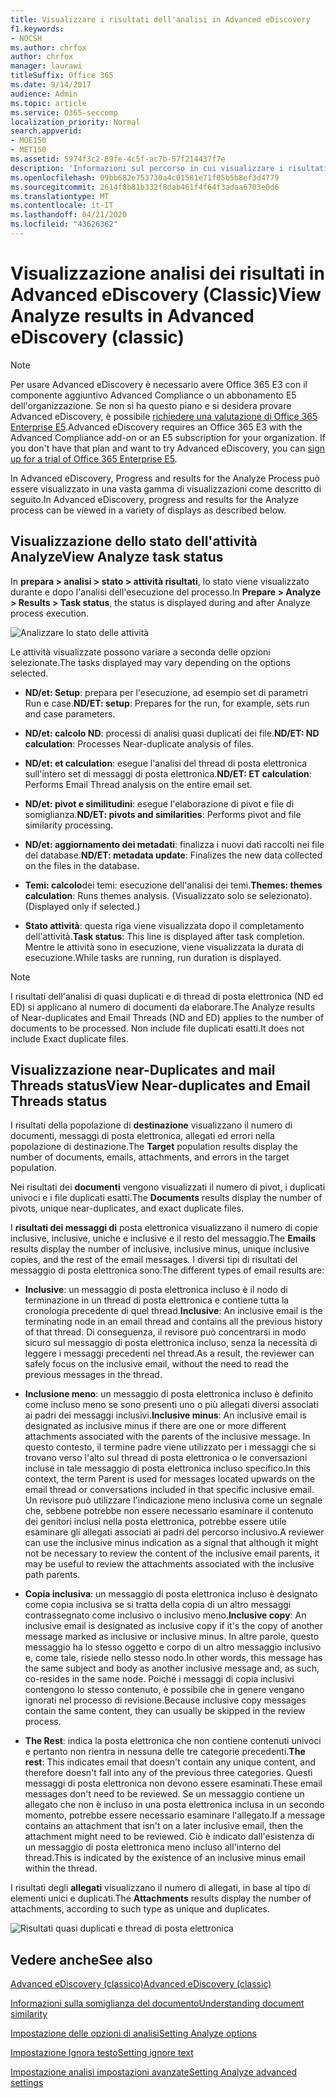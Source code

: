```yaml
---
title: Visualizzare i risultati dell'analisi in Advanced eDiscovery
f1.keywords:
- NOCSH
ms.author: chrfox
author: chrfox
manager: laurawi
titleSuffix: Office 365
ms.date: 9/14/2017
audience: Admin
ms.topic: article
ms.service: O365-seccomp
localization_priority: Normal
search.appverid:
- MOE150
- MET150
ms.assetid: 5974f3c2-89fe-4c5f-ac7b-57f214437f7e
description: 'Informazioni sul percorso in cui visualizzare i risultati del processo di analisi in Advanced eDiscovery, incluse le definizioni delle opzioni di attività visualizzate.  '
ms.openlocfilehash: 09bb682e753730a4c01581e71f05b5b8ef3d4779
ms.sourcegitcommit: 2614f8b81b332f8dab461f4f64f3adaa6703e0d6
ms.translationtype: MT
ms.contentlocale: it-IT
ms.lasthandoff: 04/21/2020
ms.locfileid: "43626362"
---
```

# <a name="view-analyze-results-in-advanced-ediscovery-classic"></a><span data-ttu-id="261d9-103">Visualizzazione analisi dei risultati in Advanced eDiscovery (Classic)</span><span class="sxs-lookup"><span data-stu-id="261d9-103">View Analyze results in Advanced eDiscovery (classic)</span></span>

> [!NOTE]
> <span data-ttu-id="261d9-p101">Per usare Advanced eDiscovery è necessario avere Office 365 E3 con il componente aggiuntivo Advanced Compliance o un abbonamento E5 dell'organizzazione. Se non si ha questo piano e si desidera provare Advanced eDiscovery, è possibile [richiedere una valutazione di Office 365 Enterprise E5](https://go.microsoft.com/fwlink/p/?LinkID=698279).</span><span class="sxs-lookup"><span data-stu-id="261d9-p101">Advanced eDiscovery requires an Office 365 E3 with the Advanced Compliance add-on or an E5 subscription for your organization. If you don't have that plan and want to try Advanced eDiscovery, you can [sign up for a trial of Office 365 Enterprise E5](https://go.microsoft.com/fwlink/p/?LinkID=698279).</span></span> 
  
<span data-ttu-id="261d9-106">In Advanced eDiscovery, Progress and results for the Analyze Process può essere visualizzato in una vasta gamma di visualizzazioni come descritto di seguito.</span><span class="sxs-lookup"><span data-stu-id="261d9-106">In Advanced eDiscovery, progress and results for the Analyze process can be viewed in a variety of displays as described below.</span></span>
  
## <a name="view-analyze-task-status"></a><span data-ttu-id="261d9-107">Visualizzazione dello stato dell'attività Analyze</span><span class="sxs-lookup"><span data-stu-id="261d9-107">View Analyze task status</span></span>

<span data-ttu-id="261d9-108">In **prepara \> analisi \> stato \> attività risultati**, lo stato viene visualizzato durante e dopo l'analisi dell'esecuzione del processo.</span><span class="sxs-lookup"><span data-stu-id="261d9-108">In **Prepare \> Analyze \> Results \> Task status**, the status is displayed during and after Analyze process execution.</span></span> 
  
![Analizzare lo stato delle attività](../media/d0372978-ce08-4f4e-a1fc-aa918ae44364.png)
  
<span data-ttu-id="261d9-110">Le attività visualizzate possono variare a seconda delle opzioni selezionate.</span><span class="sxs-lookup"><span data-stu-id="261d9-110">The tasks displayed may vary depending on the options selected.</span></span> 
  
- <span data-ttu-id="261d9-111">**ND/et: Setup**: prepara per l'esecuzione, ad esempio set di parametri Run e case.</span><span class="sxs-lookup"><span data-stu-id="261d9-111">**ND/ET: setup**: Prepares for the run, for example, sets run and case parameters.</span></span>
    
- <span data-ttu-id="261d9-112">**ND/et: calcolo ND**: processi di analisi quasi duplicati dei file.</span><span class="sxs-lookup"><span data-stu-id="261d9-112">**ND/ET: ND calculation**: Processes Near-duplicate analysis of files.</span></span>
    
- <span data-ttu-id="261d9-113">**ND/et: et calculation**: esegue l'analisi del thread di posta elettronica sull'intero set di messaggi di posta elettronica.</span><span class="sxs-lookup"><span data-stu-id="261d9-113">**ND/ET: ET calculation**: Performs Email Thread analysis on the entire email set.</span></span>
    
- <span data-ttu-id="261d9-114">**ND/et: pivot e similitudini**: esegue l'elaborazione di pivot e file di somiglianza.</span><span class="sxs-lookup"><span data-stu-id="261d9-114">**ND/ET: pivots and similarities**: Performs pivot and file similarity processing.</span></span>
    
- <span data-ttu-id="261d9-115">**ND/et: aggiornamento dei metadati**: finalizza i nuovi dati raccolti nei file del database.</span><span class="sxs-lookup"><span data-stu-id="261d9-115">**ND/ET: metadata update**: Finalizes the new data collected on the files in the database.</span></span>
    
- <span data-ttu-id="261d9-116">**Temi: calcolo**dei temi: esecuzione dell'analisi dei temi.</span><span class="sxs-lookup"><span data-stu-id="261d9-116">**Themes: themes calculation**: Runs themes analysis.</span></span> <span data-ttu-id="261d9-117">(Visualizzato solo se selezionato).</span><span class="sxs-lookup"><span data-stu-id="261d9-117">(Displayed only if selected.)</span></span>
    
- <span data-ttu-id="261d9-118">**Stato attività**: questa riga viene visualizzata dopo il completamento dell'attività.</span><span class="sxs-lookup"><span data-stu-id="261d9-118">**Task status**: This line is displayed after task completion.</span></span> <span data-ttu-id="261d9-119">Mentre le attività sono in esecuzione, viene visualizzata la durata di esecuzione.</span><span class="sxs-lookup"><span data-stu-id="261d9-119">While tasks are running, run duration is displayed.</span></span>
    
> [!NOTE]
> <span data-ttu-id="261d9-120">I risultati dell'analisi di quasi duplicati e di thread di posta elettronica (ND ed ED) si applicano al numero di documenti da elaborare.</span><span class="sxs-lookup"><span data-stu-id="261d9-120">The Analyze results of Near-duplicates and Email Threads (ND and ED) applies to the number of documents to be processed.</span></span> <span data-ttu-id="261d9-121">Non include file duplicati esatti.</span><span class="sxs-lookup"><span data-stu-id="261d9-121">It does not include Exact duplicate files.</span></span> 
  
## <a name="view-near-duplicates-and-email-threads-status"></a><span data-ttu-id="261d9-122">Visualizzazione near-Duplicates and mail Threads status</span><span class="sxs-lookup"><span data-stu-id="261d9-122">View Near-duplicates and Email Threads status</span></span>

<span data-ttu-id="261d9-123">I risultati della popolazione di **destinazione** visualizzano il numero di documenti, messaggi di posta elettronica, allegati ed errori nella popolazione di destinazione.</span><span class="sxs-lookup"><span data-stu-id="261d9-123">The **Target** population results display the number of documents, emails, attachments, and errors in the target population.</span></span> 
  
<span data-ttu-id="261d9-124">Nei risultati dei **documenti** vengono visualizzati il numero di pivot, i duplicati univoci e i file duplicati esatti.</span><span class="sxs-lookup"><span data-stu-id="261d9-124">The **Documents** results display the number of pivots, unique near-duplicates, and exact duplicate files.</span></span> 
  
<span data-ttu-id="261d9-125">I **risultati dei messaggi di** posta elettronica visualizzano il numero di copie inclusive, inclusive, uniche e inclusive e il resto del messaggio.</span><span class="sxs-lookup"><span data-stu-id="261d9-125">The **Emails** results display the number of inclusive, inclusive minus, unique inclusive copies, and the rest of the email messages.</span></span> <span data-ttu-id="261d9-126">I diversi tipi di risultati del messaggio di posta elettronica sono:</span><span class="sxs-lookup"><span data-stu-id="261d9-126">The different types of email results are:</span></span> 
  
- <span data-ttu-id="261d9-127">**Inclusive**: un messaggio di posta elettronica incluso è il nodo di terminazione in un thread di posta elettronica e contiene tutta la cronologia precedente di quel thread.</span><span class="sxs-lookup"><span data-stu-id="261d9-127">**Inclusive**: An inclusive email is the terminating node in an email thread and contains all the previous history of that thread.</span></span> <span data-ttu-id="261d9-128">Di conseguenza, il revisore può concentrarsi in modo sicuro sul messaggio di posta elettronica incluso, senza la necessità di leggere i messaggi precedenti nel thread.</span><span class="sxs-lookup"><span data-stu-id="261d9-128">As a result, the reviewer can safely focus on the inclusive email, without the need to read the previous messages in the thread.</span></span> 
    
- <span data-ttu-id="261d9-129">**Inclusione meno**: un messaggio di posta elettronica incluso è definito come incluso meno se sono presenti uno o più allegati diversi associati ai padri dei messaggi inclusivi.</span><span class="sxs-lookup"><span data-stu-id="261d9-129">**Inclusive minus**: An inclusive email is designated as inclusive minus if there are one or more different attachments associated with the parents of the inclusive message.</span></span> <span data-ttu-id="261d9-130">In questo contesto, il termine padre viene utilizzato per i messaggi che si trovano verso l'alto sul thread di posta elettronica o le conversazioni incluse in tale messaggio di posta elettronica incluso specifico.</span><span class="sxs-lookup"><span data-stu-id="261d9-130">In this context, the term Parent is used for messages located upwards on the email thread or conversations included in that specific inclusive email.</span></span> <span data-ttu-id="261d9-131">Un revisore può utilizzare l'indicazione meno inclusiva come un segnale che, sebbene potrebbe non essere necessario esaminare il contenuto dei genitori inclusi nella posta elettronica, potrebbe essere utile esaminare gli allegati associati ai padri del percorso inclusivo.</span><span class="sxs-lookup"><span data-stu-id="261d9-131">A reviewer can use the inclusive minus indication as a signal that although it might not be necessary to review the content of the inclusive email parents, it may be useful to review the attachments associated with the inclusive path parents.</span></span> 
    
- <span data-ttu-id="261d9-132">**Copia inclusiva**: un messaggio di posta elettronica incluso è designato come copia inclusiva se si tratta della copia di un altro messaggi contrassegnato come inclusivo o inclusivo meno.</span><span class="sxs-lookup"><span data-stu-id="261d9-132">**Inclusive copy**: An inclusive email is designated as inclusive copy if it's the copy of another message marked as inclusive or inclusive minus.</span></span> <span data-ttu-id="261d9-133">In altre parole, questo messaggio ha lo stesso oggetto e corpo di un altro messaggio inclusivo e, come tale, risiede nello stesso nodo.</span><span class="sxs-lookup"><span data-stu-id="261d9-133">In other words, this message has the same subject and body as another inclusive message and, as such, co-resides in the same node.</span></span> <span data-ttu-id="261d9-134">Poiché i messaggi di copia inclusivi contengono lo stesso contenuto, è possibile che in genere vengano ignorati nel processo di revisione.</span><span class="sxs-lookup"><span data-stu-id="261d9-134">Because inclusive copy messages contain the same content, they can usually be skipped in the review process.</span></span> 
    
- <span data-ttu-id="261d9-135">**The Rest**: indica la posta elettronica che non contiene contenuti univoci e pertanto non rientra in nessuna delle tre categorie precedenti.</span><span class="sxs-lookup"><span data-stu-id="261d9-135">**The rest**: This indicates email that doesn't contain any unique content, and therefore doesn't fall into any of the previous three categories.</span></span> <span data-ttu-id="261d9-136">Questi messaggi di posta elettronica non devono essere esaminati.</span><span class="sxs-lookup"><span data-stu-id="261d9-136">These email messages don't need to be reviewed.</span></span> <span data-ttu-id="261d9-137">Se un messaggio contiene un allegato che non è incluso in una posta elettronica inclusa in un secondo momento, potrebbe essere necessario esaminare l'allegato.</span><span class="sxs-lookup"><span data-stu-id="261d9-137">If a message contains an attachment that isn't on a later inclusive email, then the attachment might need to be reviewed.</span></span> <span data-ttu-id="261d9-138">Ciò è indicato dall'esistenza di un messaggio di posta elettronica meno incluso all'interno del thread.</span><span class="sxs-lookup"><span data-stu-id="261d9-138">This is indicated by the existence of an inclusive minus email within the thread.</span></span>
    
<span data-ttu-id="261d9-139">I risultati degli **allegati** visualizzano il numero di allegati, in base al tipo di elementi unici e duplicati.</span><span class="sxs-lookup"><span data-stu-id="261d9-139">The **Attachments** results display the number of attachments, according to such type as unique and duplicates.</span></span> 
  
![Risultati quasi duplicati e thread di posta elettronica](../media/54491303-0ee3-4739-b42e-d1ee486842fd.png)
  
## <a name="see-also"></a><span data-ttu-id="261d9-141">Vedere anche</span><span class="sxs-lookup"><span data-stu-id="261d9-141">See also</span></span>

[<span data-ttu-id="261d9-142">Advanced eDiscovery (classico)</span><span class="sxs-lookup"><span data-stu-id="261d9-142">Advanced eDiscovery (classic)</span></span>](office-365-advanced-ediscovery.md)
  
[<span data-ttu-id="261d9-143">Informazioni sulla somiglianza del documento</span><span class="sxs-lookup"><span data-stu-id="261d9-143">Understanding document similarity</span></span>](understand-document-similarity-in-advanced-ediscovery.md)
  
[<span data-ttu-id="261d9-144">Impostazione delle opzioni di analisi</span><span class="sxs-lookup"><span data-stu-id="261d9-144">Setting Analyze options</span></span>](set-analyze-options-in-advanced-ediscovery.md)
  
[<span data-ttu-id="261d9-145">Impostazione Ignora testo</span><span class="sxs-lookup"><span data-stu-id="261d9-145">Setting ignore text</span></span>](set-ignore-text-in-advanced-ediscovery.md)
  
[<span data-ttu-id="261d9-146">Impostazione analisi impostazioni avanzate</span><span class="sxs-lookup"><span data-stu-id="261d9-146">Setting Analyze advanced settings</span></span>](view-analyze-results-in-advanced-ediscovery.md)

